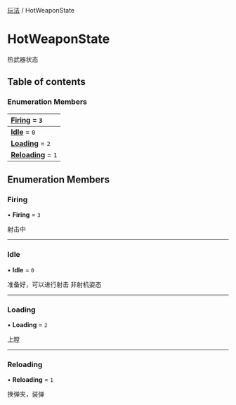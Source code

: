 [玩法](../groups/玩法.玩法.md) / HotWeaponState

# HotWeaponState <Badge type="tip" text="Enumeration" /> <Score text="HotWeaponState" />

热武器状态

## Table of contents

### Enumeration Members <Score text="Enumeration" /> 
| **[Firing](mw.HotWeaponState.md#firing)** = ``3``  |
| :----- |
| **[Idle](mw.HotWeaponState.md#idle)** = ``0`` |
| **[Loading](mw.HotWeaponState.md#loading)** = ``2`` |
| **[Reloading](mw.HotWeaponState.md#reloading)** = ``1`` |

## Enumeration Members

### Firing <Score text="Firing" /> 

• **Firing** = ``3``

射击中

___

### Idle <Score text="Idle" /> 

• **Idle** = ``0``

准备好，可以进行射击 非射机姿态

___

### Loading <Score text="Loading" /> 

• **Loading** = ``2``

上膛

___

### Reloading <Score text="Reloading" /> 

• **Reloading** = ``1``

换弹夹，装弹
